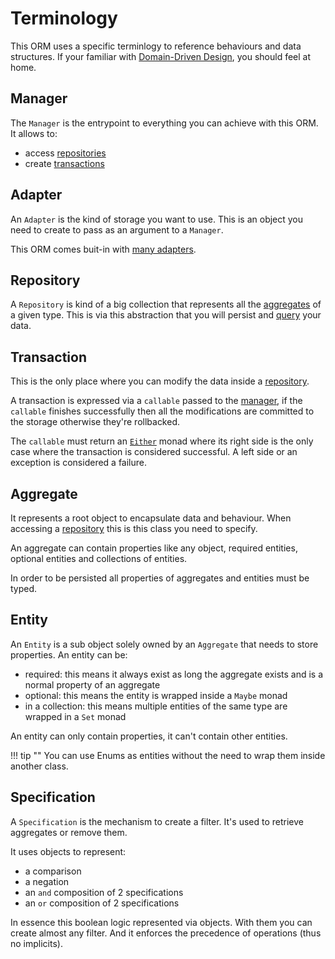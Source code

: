 # Terminology

This ORM uses a specific terminlogy to reference behaviours and data structures. If your familiar with [Domain-Driven Design](https://en.wikipedia.org/wiki/Domain-driven_design), you should feel at home.

## Manager

The `Manager` is the entrypoint to everything you can achieve with this ORM. It allows to:

- access [repositories](#repository)
- create [transactions](#transaction)

## Adapter

An `Adapter` is the kind of storage you want to use. This is an object you need to create to pass as an argument to a `Manager`.

This ORM comes buit-in with [many adapters](adapters/index.md).

## Repository

A `Repository` is kind of a big collection that represents all the [aggregates](#aggregate) of a given type. This is via this abstraction that you will persist and [query](#specification) your data.

## Transaction

This is the only place where you can modify the data inside a [repository](#repository).

A transaction is expressed via a `callable` passed to the [manager](#manager), if the `callable` finishes successfully then all the modifications are committed to the storage otherwise they're rollbacked.

The `callable` must return an [`Either`](https://innmind.github.io/documentation/getting-started/handling-data/either/) monad where its right side is the only case where the transaction is considered successful. A left side or an exception is considered a failure.

## Aggregate

It represents a root object to encapsulate data and behaviour. When accessing a [repository](#repository) this is this class you need to specify.

An aggregate can contain properties like any object, required entities, optional entities and collections of entities.

In order to be persisted all properties of aggregates and entities must be typed.

## Entity

An `Entity` is a sub object solely owned by an `Aggregate` that needs to store properties. An entity can be:

- required: this means it always exist as long the aggregate exists and is a normal property of an aggregate
- optional: this means the entity is wrapped inside a `Maybe` monad
- in a collection: this means multiple entities of the same type are wrapped in a `Set` monad

An entity can only contain properties, it can't contain other entities.

!!! tip ""
    You can use Enums as entities without the need to wrap them inside another class.

## Specification

A `Specification` is the mechanism to create a filter. It's used to retrieve aggregates or remove them.

It uses objects to represent:

- a comparison
- a negation
- an `and` composition of 2 specifications
- an `or` composition of 2 specifications

In essence this boolean logic represented via objects. With them you can create almost any filter. And it enforces the precedence of operations (thus no implicits).
